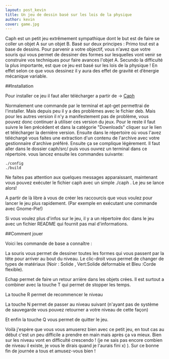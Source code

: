 ```yaml
---
layout: post_kevin
title: Un jeu de dessin basé sur les lois de la physique
author: kevin
cover: game.jpg
---
```


Caph est un petit jeu extrêmement sympathique dont le but est de faire se coller un objet A sur un objet B. Basé sur deux principes : Primo tout est a base de dessins. Pour parvenir a votre objectif, vous n'avez que votre souris qui vous permet de dessiner des formes sur lesquelles vont venir se construire vos techniques pour faire avances l'objet A. Secundo la difficulté la plus importante, est que ce jeu est basé sur les lois de la physique ! En effet selon ce que vous dessinez il y aura des effet de gravité et d’énergie mécanique variable.
<!--break-->
##Installation

Pour installer ce jeu il faut aller télécharger a partir de → [Caph](http://caphgame.sourceforge.net/)

Normalement une commande par le terminal et apt-get permettrai de l'installer. Mais depuis peu il y a des problèmes avec le fichier deb. Mais pour les autres version il n'y a manifestement pas de problème, vous pouvez donc continuer à utiliser ces version du jeux. Pour le reste il faut suivre le lien précédent et dans la catégorie "Downloads" cliquer sur le lien et télécharger la dernière version. Ensuite dans le répertoire où vous l'avez téléchargé vous faites une extraction d'un contenu de l'archive avec votre gestionnaire d'archive préféré. Ensuite ça se complique légèrement. Il faut aller dans le dossier caph/src/ puis vous ouvrez un terminal dans ce répertoire. vous lancez ensuite les commandes suivante:

	./config                           
	./build                            

Ne faites pas attention aux quelques messages apparaissant, maintenant vous pouvez exécuter le fichier caph avec un simple ./caph . Le jeu se lance alors!

A partir de là libre à vous de créer les raccourcis que vous voulez pour lancer le jeu plus rapidement. (Par exemple en exécutant une commande avec Gnome-Pie!)

Si vous voulez plus d'infos sur le jeu, il y a un répertoire doc dans le jeu avec un fichier README qui fournit pas mal d'informations.

##Comment jouer

Voici les commande de base a connaître :

La souris vous permet de dessiner toutes les formes qui vous passent par la tête pour arriver au bout du niveau. Le clic-droit vous permet de changer de types de matériaux (Noir : Solide , Vert:Solide déformable et Bleu :Corde flexible).

Echap permet de faire un retour arrière dans les objets crées. Il est surtout a combiner avec la touche T qui permet de stopper les temps.

La touche R permet de recommencer le niveau

La touche N permet de passer au niveau suivant (n'ayant pas de système de sauvegarde vous pouvez retourner a votre niveau de cette façon)

Et enfin la touche Q vous permet de quitter le jeu.

Voilà j'espère que vous vous amuserez bien avec ce petit jeu, en tout cas au début c'est un peu difficile a prendre en main mais après ça va mieux. Bien sur les niveau vont en difficulté crescendo ! (je ne sais pas encore combien de niveau il existe, je vous le dirais quand je l'aurais fini x) ). Sur ce bonne fin de journée a tous et amusez-vous bien !
